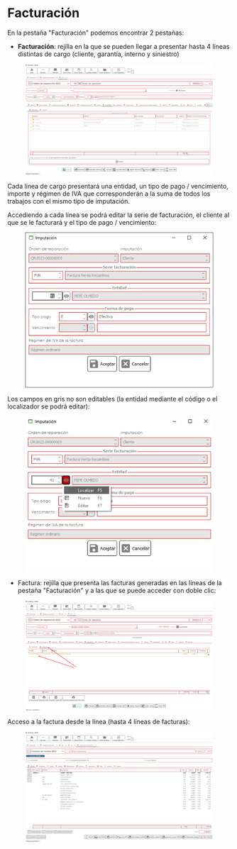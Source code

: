 # Facturación

En la pestaña "Facturación" podemos encontrar 2 pestañas:

* **Facturación**: rejilla en la que se pueden llegar a presentar hasta 4 líneas distintas de cargo (cliente, garantía, interno y siniestro)

<figure><img src="../../../../../.gitbook/assets/imagen (40).png" alt=""><figcaption></figcaption></figure>

Cada línea de cargo presentará una entidad, un tipo de pago / vencimiento, importe y régimen de IVA que corresponderán a la suma de todos los trabajos con el mismo tipo de imputación.

Accediendo a cada línea se podrá editar la serie de facturación, el cliente al que se le facturará y el tipo de pago / vencimiento:

<figure><img src="../../../../../.gitbook/assets/imagen (37).png" alt=""><figcaption></figcaption></figure>

Los campos en gris no son editables (la entidad mediante el código o el localizador se podrá editar):

<figure><img src="../../../../../.gitbook/assets/imagen (1) (1).png" alt=""><figcaption></figcaption></figure>

* Factura: rejilla que presenta las facturas generadas en las líneas de la pestaña "Facturación" y a las que se puede acceder con doble clic:

<figure><img src="../../../../../.gitbook/assets/imagen (34).png" alt=""><figcaption></figcaption></figure>

Acceso a la factura desde la línea (hasta 4 líneas de facturas):

<figure><img src="../../../../../.gitbook/assets/imagen (6).png" alt=""><figcaption></figcaption></figure>
